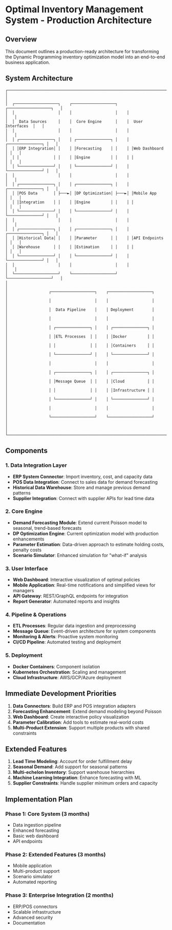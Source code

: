 # Optimal Inventory Management System - Production Architecture

## Overview
This document outlines a production-ready architecture for transforming the Dynamic Programming inventory optimization model into an end-to-end business application.

## System Architecture

```
┌─────────────────────────────────────────────────────────────────────────────┐
│                                                                             │
│  ┌───────────────────┐    ┌───────────────────┐    ┌───────────────────┐   │
│  │                   │    │                   │    │                   │   │
│  │  Data Sources     │    │  Core Engine      │    │  User Interfaces  │   │
│  │                   │    │                   │    │                   │   │
│  │ ┌───────────────┐ │    │ ┌───────────────┐ │    │ ┌───────────────┐ │   │
│  │ │ERP Integration│ │    │ │Forecasting    │ │    │ │Web Dashboard  │ │   │
│  │ │               │ │    │ │Engine         │ │    │ │               │ │   │
│  │ └───────────────┘ │    │ └───────────────┘ │    │ └───────────────┘ │   │
│  │                   │    │                   │    │                   │   │
│  │ ┌───────────────┐ │    │ ┌───────────────┐ │    │ ┌───────────────┐ │   │
│  │ │POS Data       │ ├───►│ │DP Optimization│ ├───►│ │Mobile App     │ │   │
│  │ │Integration    │ │    │ │Engine         │ │    │ │               │ │   │
│  │ └───────────────┘ │    │ └───────────────┘ │    │ └───────────────┘ │   │
│  │                   │    │                   │    │                   │   │
│  │ ┌───────────────┐ │    │ ┌───────────────┐ │    │ ┌───────────────┐ │   │
│  │ │Historical Data│ │    │ │Parameter      │ │    │ │API Endpoints  │ │   │
│  │ │Warehouse      │ │    │ │Estimation     │ │    │ │               │ │   │
│  │ └───────────────┘ │    │ └───────────────┘ │    │ └───────────────┘ │   │
│  │                   │    │                   │    │                   │   │
│  └───────────────────┘    └───────────────────┘    └───────────────────┘   │
│                                                                             │
│                  ┌───────────────────┐    ┌───────────────────┐             │
│                  │                   │    │                   │             │
│                  │  Data Pipeline    │    │ Deployment        │             │
│                  │                   │    │                   │             │
│                  │ ┌───────────────┐ │    │ ┌───────────────┐ │             │
│                  │ │ETL Processes  │ │    │ │Docker         │ │             │
│                  │ │               │ │    │ │Containers     │ │             │
│                  │ └───────────────┘ │    │ └───────────────┘ │             │
│                  │                   │    │                   │             │
│                  │ ┌───────────────┐ │    │ ┌───────────────┐ │             │
│                  │ │Message Queue  │ │    │ │Cloud          │ │             │
│                  │ │               │ │    │ │Infrastructure │ │             │
│                  │ └───────────────┘ │    │ └───────────────┘ │             │
│                  │                   │    │                   │             │
│                  └───────────────────┘    └───────────────────┘             │
│                                                                             │
└─────────────────────────────────────────────────────────────────────────────┘
```

## Components

### 1. Data Integration Layer
- **ERP System Connector**: Import inventory, cost, and capacity data
- **POS Data Integration**: Connect to sales data for demand forecasting
- **Historical Data Warehouse**: Store and manage previous demand patterns
- **Supplier Integration**: Connect with supplier APIs for lead time data

### 2. Core Engine
- **Demand Forecasting Module**: Extend current Poisson model to seasonal, trend-based forecasts
- **DP Optimization Engine**: Current optimization model with production enhancements
- **Parameter Estimation**: Data-driven approach to estimate holding costs, penalty costs
- **Scenario Simulator**: Enhanced simulation for "what-if" analysis

### 3. User Interface
- **Web Dashboard**: Interactive visualization of optimal policies
- **Mobile Application**: Real-time notifications and simplified views for managers
- **API Gateway**: REST/GraphQL endpoints for integration
- **Report Generator**: Automated reports and insights

### 4. Pipeline & Operations
- **ETL Processes**: Regular data ingestion and preprocessing
- **Message Queue**: Event-driven architecture for system components
- **Monitoring & Alerts**: Proactive system monitoring
- **CI/CD Pipeline**: Automated testing and deployment

### 5. Deployment
- **Docker Containers**: Component isolation
- **Kubernetes Orchestration**: Scaling and management
- **Cloud Infrastructure**: AWS/GCP/Azure deployment

## Immediate Development Priorities

1. **Data Connectors**: Build ERP and POS integration adapters
2. **Forecasting Enhancement**: Extend demand modeling beyond Poisson
3. **Web Dashboard**: Create interactive policy visualization
4. **Parameter Calibration**: Add tools to estimate real-world costs
5. **Multi-Product Extension**: Support multiple products with shared constraints

## Extended Features

1. **Lead Time Modeling**: Account for order fulfillment delay
2. **Seasonal Demand**: Add support for seasonal patterns
3. **Multi-echelon Inventory**: Support warehouse hierarchies
4. **Machine Learning Integration**: Enhance forecasting with ML
5. **Supplier Constraints**: Handle supplier minimum orders and capacity

## Implementation Plan

### Phase 1: Core System (3 months)
- Data ingestion pipeline
- Enhanced forecasting
- Basic web dashboard
- API endpoints

### Phase 2: Extended Features (3 months)
- Mobile application
- Multi-product support
- Scenario simulator
- Automated reporting

### Phase 3: Enterprise Integration (2 months)
- ERP/POS connectors
- Scalable infrastructure
- Advanced security
- Documentation 